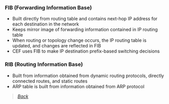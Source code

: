 ### FIB (Forwarding Information Base)  
* Built directly from routing table and contains next-hop IP address for each destination in the network  
* Keeps mirror image of forwarding information contained in IP routing table  
* When routing or topology change occurs, the IP routing table is updated, and changes are reflected in FIB  
* CEF uses FIB to make IP destination prefix-based switching decisions  


### RIB (Routing Information Base)  
* Built from information obtained from dynamic routing protocols, directly connected routes, and static routes  
* ARP table is built from information obtained from ARP protocol  


> [*Back*](https://github.com/network-dluong/CCNP-ENCOR/tree/1.0-Architecture)  
